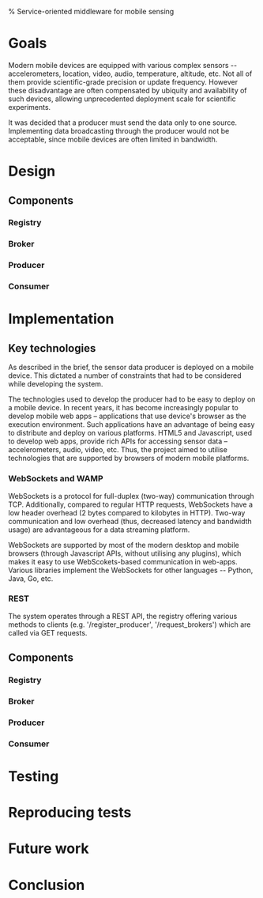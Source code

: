 % Service-oriented middleware for mobile sensing

# Goals

Modern mobile devices are equipped with various complex sensors -- accelerometers, location, video, audio, temperature, altitude, etc. Not all of them provide scientific-grade precision or update frequency. However these disadvantage are often compensated by ubiquity and availability of such devices, allowing unprecedented deployment scale for scientific experiments.

It was decided that a producer must send the data only to one source. Implementing data broadcasting through the producer would not be acceptable, since mobile devices are often limited in bandwidth. 

# Design

## Components
### Registry
### Broker
### Producer
### Consumer

# Implementation

## Key technologies

As described in the brief, the sensor data producer is deployed on a mobile device. This dictated a number of constraints that had to be considered while developing the system.

The technologies used to develop the producer had to be easy to deploy on a mobile device. In recent years, it has become increasingly popular to develop mobile web apps – applications that use device's browser as the execution environment. Such applications have an advantage of being easy to distribute and deploy on various platforms. HTML5 and Javascript, used to develop web apps, provide rich APIs for accessing sensor data – accelerometers, audio, video, etc. Thus, the project aimed to utilise technologies that are supported by browsers of modern mobile platforms. 

### WebSockets and WAMP

WebSockets is a protocol for full-duplex (two-way) communication through TCP. Additionally, compared to regular HTTP requests, WebSockets have a low header overhead (2 bytes compared to kilobytes in HTTP). Two-way communication and low overhead (thus, decreased latency and bandwidth usage) are advantageous for a data streaming platform. 

WebSockets are supported by most of the modern desktop and mobile browsers (through Javascript APIs, without utilising any plugins), which makes it easy to use WebScokets-based communication in web-apps. Various libraries implement the WebSockets for other languages -- Python, Java, Go, etc. 

### REST

The system operates through a REST API, the registry offering various methods to clients (e.g. '/register_producer', '/request_brokers') which are called via GET requests.


## Components
### Registry
### Broker
### Producer
### Consumer

# Testing
 
# Reproducing tests

# Future work

# Conclusion
